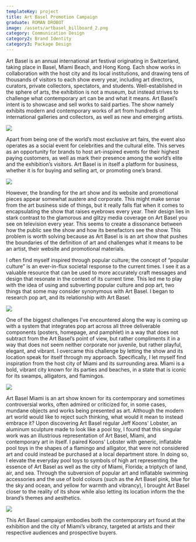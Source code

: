 ```yaml
---
templateKey: project
title: Art Basel Promotion Campaign
graduate: ROMAN DROBOT
image: /assets/artbasel_billboard_2.png
category: Communication Design
category2: Brand Identity
category3: Package Design
---
```

Art Basel is an annual international art festival originating in Switzerland, taking place in Basel, Miami Beach, and Hong Kong. Each show works in collaboration with the host city and its local institutions, and drawing tens of thousands of visitors to each show every year, including art directors, curators, private collectors, spectators, and students. Well-established in the sphere of arts, the exhibition is not a museum, but instead strives to challenge what contemporary art can be and what it means. Art Basel’s intent is to showcase and sell works to said parties. The show namely exhibits modern and contemporary works of art from hundreds of international galleries and collectors, as well as new and emerging artists.

![](/assets/artbasel_subway.png)

Apart from being one of the world’s most exclusive art fairs, the event also operates as a social event for celebrities and the cultural elite. This serves as an opportunity for brands to host art-inspired events for their highest paying customers, as well as mark their presence among the world’s elite and the exhibition’s visitors. Art Basel is in itself a platform for business, whether it is for buying and selling art, or promoting one’s brand.

![](/assets/artbasel_billboard_2.png)

However, the branding for the art show and its website and promotional pieces appear somewhat austere and corporate. This might make sense from the art business side of things, but it really falls flat when it comes to encapsulating the show that raises eyebrows every year. Their design lies in stark contrast to the glamorous and glitzy media coverage on Art Basel you see on television every year. This seems to create a dissonance between how the public see the show and how its benefactors see the show. This problem is worth solving because as Art Basel is is an art show that pushes the boundaries of the definition of art and challenges what it means to be an artist, their website and promotional materials.

I often find myself inspired through popular culture; the concept of “popular culture” is an ever-in-flux societal response to the current times. I see it as a valuable resource that can be used to more accurately craft messages and design that resonate in the context of its current time. This led me to play with the idea of using and subverting popular culture and pop art, two things that some may consider synonymous with Art Basel. I began to research pop art, and its relationship with Art Basel.

![](/assets/artbasel_iphones.png)

One of the biggest challenges I’ve encountered along the way is coming up with a system that integrates pop art across all three deliverable components (posters, homepage, and pamphlet) in a way that does not subtract from the Art Basel’s point of view, but rather compliments it in a way that does not seem neither corporate nor juvenile, but rather playful, elegant, and vibrant. I overcame this challenge by letting the show and its location speak for itself through my approach. Specifically, I let myself find inspiration from the host city of Miami and its surrounding area. Miami is a bold, vibrant city known for its parties and beaches, in a state that is iconic for its swamps, alligators, and flamingos.

![](/assets/artbasel_iphones.png)

Art Basel Miami is an art show known for its contemporary and sometimes controversial works, often admired or criticized for, in some cases, mundane objects and works being presented as art. Although the modern art world would like to reject such thinking, what would it mean to instead embrace it? Upon discovering Art Basel regular Jeff Koons' Lobster, an aluminum sculpture made to look like a pool toy, I found that this singular work was an illustrious representation of Art Basel, Miami, and contemporary art in itself. I paired Koons' Lobster with generic, inflatable pool toys in the shapes of a flamingo and alligator, that were not considered art and could instead be purchased at a local department store. In doing so, I elevate the everyday pool toys to symbols of high art representing the essence of Art Basel as well as the city of Miami, Florida; a triptych of land, air, and sea. Through the subversion of popular art and inflatable swimming accessories and the use of bold colours (such as the Art Basel pink, blue for the sky and ocean, and yellow for warmth and vibrancy), I brought Art Basel closer to the reality of its show while also letting its location inform the the brand’s themes and aesthetics.

![](/assets/pamphletmockup.png)

This Art Basel campaign embodies both the contemporary art found at the exhibition and the city of Miami’s vibrancy, targeted at artists and their respective audiences and prospective buyers.
